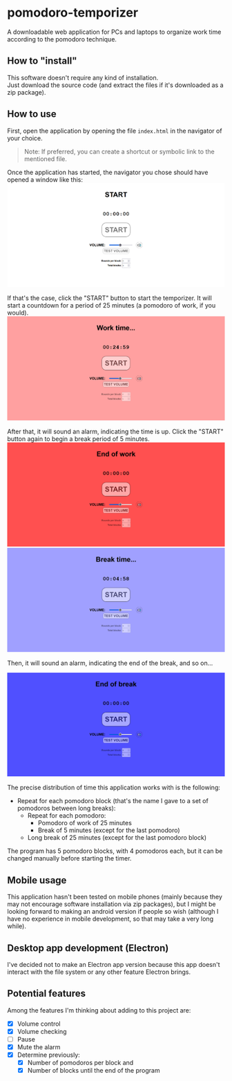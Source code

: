 # pomodoro-temporizer
A downloadable web application for PCs and laptops to organize work time according to the pomodoro technique.

## How to "install"
This software doesn't require any kind of installation.<br>
Just download the source code (and extract the files if it's downloaded as a zip package).

## How to use
First, open the application by opening the file `index.html` in the navigator of your choice.
> Note: If preferred, you can create a shortcut or symbolic link to the mentioned file.

Once the application has started, the navigator you chose should have opened a window like this:
![Screenshot of the start state](/Assets/start-screenshot.png)

If that's the case, click the "START" button to start the temporizer. It will start a countdown for a period of 25 minutes (a pomodoro of work, if you would).<br>
![Screenshot of the work state](/Assets/work-screenshot.png)

After that, it will sound an alarm, indicating the time is up. Click the "START" button again to begin a break period of 5 minutes.<br>
![Screenshot of the end of work state](/Assets/end-work-screenshot.png)
![Screenshot of the break state](/Assets/break-screenshot.png)

Then, it will sound an alarm, indicating the end of the break, and so on...

![Screenshot of the end of break state](/Assets/end-break-screenshot.png)

The precise distribution of time this application works with is the following:
* Repeat for each pomodoro block (that's the name I gave to a set of pomodoros between long breaks):
	* Repeat for each pomodoro:
		* Pomodoro of work of 25 minutes
		* Break of 5 minutes (except for the last pomodoro)
	* Long break of 25 minutes (except for the last pomodoro block)

The program has 5 pomodoro blocks, with 4 pomodoros each, but it can be changed manually before starting the timer.

## Mobile usage

This application hasn't been tested on mobile phones (mainly because they may not encourage software installation via zip packages), but I might be looking forward to making an android version if people so wish (although I have no experience in mobile development, so that may take a very long while).

## Desktop app development (Electron)

I've decided not to make an Electron app version because this app doesn't interact with the file system or any other feature Electron brings.

## Potential features

Among the features I'm thinking about adding to this project are:

* [X] Volume control
* [X] Volume checking
* [ ] Pause
* [X] Mute the alarm
* [X] Determine previously:
	* [X] Number of pomodoros per block and
	* [X] Number of blocks until the end of the program
